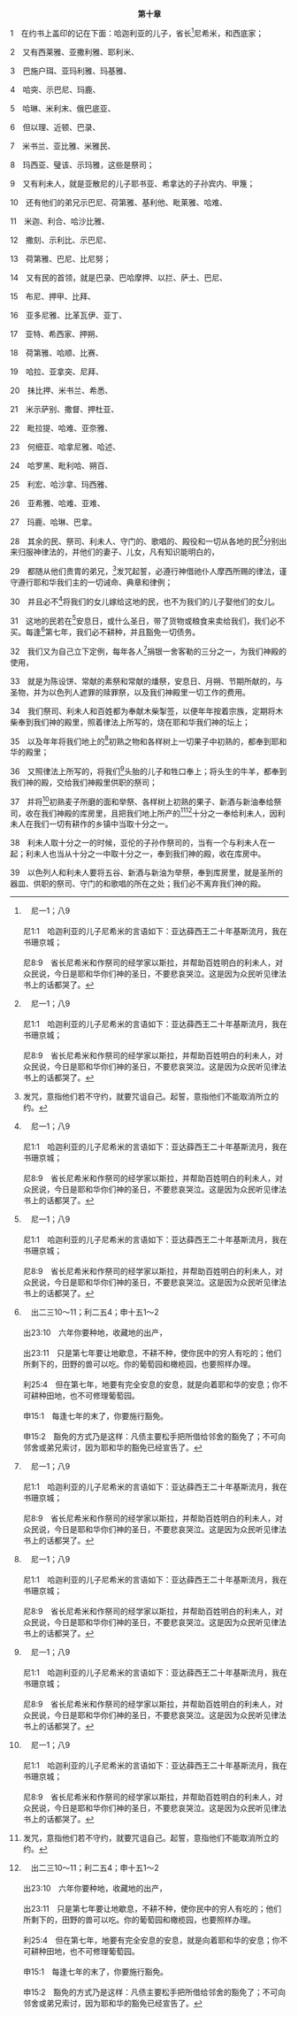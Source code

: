 <p style="text-align:center;font-weight:bold;">第十章</p>

1　在约书上盖印的记在下面：哈迦利亚的儿子，省长[^a]尼希米，和西底家；

[^a]:　尼一1；八9<br><br>尼1:1　哈迦利亚的儿子尼希米的言语如下：亚达薛西王二十年基斯流月，我在书珊京城；<br><br>尼8:9　省长尼希米和作祭司的经学家以斯拉，并帮助百姓明白的利未人，对众民说，今日是耶和华你们神的圣日，不要悲哀哭泣。这是因为众民听见律法书上的话都哭了。

2　又有西莱雅、亚撒利雅、耶利米、

3　巴施户珥、亚玛利雅、玛基雅、

4　哈突、示巴尼、玛鹿、

5　哈琳、米利末、俄巴底亚、

6　但以理、近顿、巴录、

7　米书兰、亚比雅、米雅民、

8　玛西亚、璧该、示玛雅，这些是祭司；

9　又有利未人，就是亚散尼的儿子耶书亚、希拿达的子孙宾内、甲篾；

10　还有他们的弟兄示巴尼、荷第雅、基利他、毗莱雅、哈难、

11　米迦、利合、哈沙比雅、

12　撒刻、示利比、示巴尼、

13　荷第雅、巴尼、比尼努；

14　又有民的首领，就是巴录、巴哈摩押、以拦、萨土、巴尼、

15　布尼、押甲、比拜、

16　亚多尼雅、比革瓦伊、亚丁、

17　亚特、希西家、押朔、

18　荷第雅、哈顺、比赛、

19　哈拉、亚拿突、尼拜、

20　抹比押、米书兰、希悉、

21　米示萨别、撒督、押杜亚、

22　毗拉提、哈难、亚奈雅、

23　何细亚、哈拿尼雅、哈述、

24　哈罗黑、毗利哈、朔百、

25　利宏、哈沙拿、玛西雅、

26　亚希雅、哈难、亚难、

27　玛鹿、哈琳、巴拿。

28　其余的民、祭司、利未人、守门的、歌唱的、殿役和一切从各地的民[^a]分别出来归服神律法的，并他们的妻子、儿女，凡有知识能明白的，

[^a]:　尼九2；十三30；参拉六21；九1<br><br>尼9:2　以色列的后裔就与一切外邦人离绝，站着承认自己的罪和列祖的罪孽。<br><br>尼13:30　这样，我洁净他们，使他们离绝一切外邦的事物。我派定祭司和利未人的职守，使他们各尽其职。<br><br>拉6:21　被掳归回的以色列人，和一切从那地外邦人的污秽中把自己分别出来，归附他们，要寻求耶和华以色列神的人，都吃这羊羔，<br><br>拉9:1　这些事作完了，众首领来见我，说，以色列民和祭司并利未人，没有从四围各地诸民中分别出来，仍照他们可憎的事去行，就是照迦南人、赫人、比利洗人、耶布斯人、亚扪人、摩押人、埃及人、亚摩利人可憎的事去行。

29　都随从他们贵胄的弟兄，[^1]发咒起誓，必遵行神借祂仆人摩西所赐的律法，谨守遵行耶和华我们主的一切诫命、典章和律例；

[^1]:发咒，意指他们若不守约，就要咒诅自己。起誓，意指他们不能取消所立的约。

30　并且必不[^a]将我们的女儿嫁给这地的民，也不为我们的儿子娶他们的女儿。

[^a]:　申七3；拉九12<br><br>申7:3　不可与他们结亲：不可将你的女儿嫁给他们的儿子，也不可为你的儿子娶他们的女儿；<br><br>拉9:12　所以不可将你们的女儿嫁给他们的儿子，也不可为你们的儿子娶他们的女儿，永不可为他们求平安与好处，这样你们就可以强盛，吃这地的美物，并遗留这地给你们的子孙永远为业。

31　这地的民若在[^a]安息日，或什么圣日，带了货物或粮食来卖给我们，我们必不买。每逢[^b]第七年，我们必不耕种，并且豁免一切债务。

[^a]:　出二十10；利二三3；申五12；参尼十三15～22<br><br>出20:10　但第七日是向耶和华你神当守的安息日；这一日你和你的儿子、女儿、仆人、婢女、牲畜，并你城里的寄居者，无论何工都不可作；<br><br>利23:3　六日要作工，第七日是完全安息的安息日，当有圣会。你们什么工都不可作；这是在你们一切的住处向耶和华守的安息日。<br><br>申5:12　当照耶和华你神所吩咐的，守安息日，将这日分别为圣。<br><br>尼13:15　那些日子，我在犹大见有人在安息日踹酒醡，搬运禾捆驮在驴上，又把酒、葡萄、无花果和各样的担子，在安息日运进耶路撒冷；我就在他们卖食物的那日警戒他们。<br><br>尼13:16　又有住在耶路撒冷的推罗人，把鱼和各样货物运进来，在安息日，在耶路撒冷卖给犹大人。<br><br>尼13:17　我就斥责犹大的贵胄，对他们说，你们怎么行这恶事渎犯安息日呢？<br><br>尼13:18　从前你们列祖岂不是这样行，以致我们的神使这一切灾祸临到我们和这城吗？现在你们还渎犯安息日，使神的忿怒越发临到以色列。<br><br>尼13:19　在安息日以前，耶路撒冷城门日落有黑影的时候，我就吩咐人将门关锁，并且吩咐人不准开放，直到安息日过了；我又派我几个仆人在城门站岗，免得有人在安息日担什么担子进来。<br><br>尼13:20　于是商人和贩卖各样货物的，有一两次在耶路撒冷城外过夜。<br><br>尼13:21　我就警戒他们，说，你们为何在城墙前面过夜？若再这样，我必下手拿办你们。从此以后，他们在安息日就不来了。<br><br>尼13:22　我吩咐利未人当洁净自己，并来守城门，使安息日分别为圣。我的神啊，求你也因这事记念我，照你的大慈爱怜惜我。

[^b]:　出二三10～11；利二五4；申十五1～2<br><br>出23:10　六年你要种地，收藏地的出产，<br><br>出23:11　只是第七年要让地歇息，不耕不种，使你民中的穷人有吃的；他们所剩下的，田野的兽可以吃。你的葡萄园和橄榄园，也要照样办理。<br><br>利25:4　但在第七年，地要有完全安息的安息，就是向着耶和华的安息；你不可耕种田地，也不可修理葡萄园。<br><br>申15:1　每逢七年的末了，你要施行豁免。<br><br>申15:2　豁免的方式乃是这样：凡债主要松手把所借给邻舍的豁免了；不可向邻舍或弟兄索讨，因为耶和华的豁免已经宣告了。

32　我们又为自己立下定例，每年各人[^a]捐银一舍客勒的三分之一，为我们神殿的使用，

[^a]:　参太十七24<br><br>太17:24　他们到了迦百农，有收殿税的人前来对彼得说，你们的老师不纳殿税吗？

33　就是为陈设饼、常献的素祭和常献的燔祭，安息日、月朔、节期所献的，与圣物，并为以色列人遮罪的赎罪祭，以及我们神殿里一切工作的费用。

34　我们祭司、利未人和百姓都为奉献木柴掣签，以便年年按着宗族，定期将木柴奉到我们神的殿里，照着律法上所写的，烧在耶和华我们神的坛上；

35　以及年年将我们地上的[^a]初熟之物和各样树上一切果子中初熟的，都奉到耶和华的殿里；

[^a]:　出二三19；三四26；利二12；民十八12；申二六2<br><br>出23:19　地里首先初熟之物，要带到耶和华你神的殿中。不可用山羊羔母的奶煮山羊羔。<br><br>出34:26　地里首先初熟之物，要带到耶和华你神的殿中。不可用山羊羔母的奶煮山羊羔。<br><br>利2:12　这些物可以献给耶和华作为初熟的供物，只是不可献在坛上为怡爽的香气。<br><br>民18:12　凡油中至好的，凡新酒和五谷中至好的，就是以色列人所献给耶和华的初熟之物，我都赐给你。<br><br>申26:2　就要将地里各种初熟的出产，就是从耶和华你神赐你的地上所收的，取些来盛在筐子里，往耶和华你神所选择给祂名居住的地方去，

36　又照律法上所写的，将我们[^a]头胎的儿子和牲口奉上；将头生的牛羊，都奉到我们神的殿，交给我们神殿里供职的祭司；

[^a]:　出十三2；12～13；利二七26；民十八15；17<br><br>出13:2　要把一切头生的分别为圣归我：以色列中头胎的，无论是人是牲畜，都是我的。<br><br>出13:12　那时你要将一切头胎的，并牲畜中头生的崽子，归给耶和华；公的都要属耶和华。<br><br>出13:13　凡头生的驴，你要用羊羔代赎；若不代赎，就要打折它的颈项。凡你儿子中头生的都要赎出来。<br><br>利27:26　唯独牲畜中头生的，无论是牛是羊，既属于耶和华，谁也不可再奉献，因为这是耶和华的。<br><br>民18:15　他们所奉给耶和华的，连人带牲畜，一切血肉所生，凡头胎的，都要归给你；只是人中头生的，总要赎出来；不洁净牲畜头生的，也要赎出来。<br><br>民18:17　只是头生的牛、头生的绵羊或头生的山羊，必不可赎；它们都是圣的。你要把它们的血洒在坛上，把它们的脂油焚烧，当作怡爽香气的火祭献给耶和华。

37　并将[^a]初熟麦子所磨的面和举祭、各样树上初熟的果子、新酒与新油奉给祭司，收在我们神殿的库房里，且把我们地上所产的[^1][^b]十分之一奉给利未人，因利未人在我们一切有耕作的乡镇中当取十分之一。

[^1]:见民十八28注1。

[^a]:　利二三17；民十五20～21<br><br>利23:17　要从你们的住处带来两个摇祭的饼，是用细面一伊法的十分之二加酵烤成的，当作初熟之物献给耶和华。<br><br>民15:20　你们要用初熟的麦子磨面作饼，当举祭献上；你们举上，好像举禾场的举祭一样。<br><br>民15:21　你们世世代代要用初熟的麦子磨面，作为举祭献给耶和华。

[^b]:　申十二6；11；民十八26；代下三一12；尼十三12<br><br>申12:6　将你们的燔祭和别的祭，十分取一之物，和手中的举祭，并还愿祭、甘心祭，以及牛群羊群中头生的，都奉到那里；<br><br>申12:11　那时你们要将我所吩咐你们的燔祭和别的祭，十分取一之物，和手中的举祭，并向耶和华许愿所献一切上好的还愿祭，都奉到耶和华你们神所选择给祂名居住的地方。<br><br>民18:26　你要对利未人说，当你们从以色列人取十分之一，就是我从他们所取来给你们为业的，你们就要从那十分之一中，再取十分之一作为举祭献给耶和华。<br><br>代下31:12　他们忠信的将供物和十分取一之物，并分别为圣之物，都搬入仓内。利未人歌楠雅掌管这些物品，他兄弟示每为副管，<br><br>尼13:12　犹大众人就把五谷、新酒和新油的十分之一，送入仓库。

38　利未人取十分之一的时候，亚伦的子孙作祭司的，当有一个与利未人在一起；利未人也当从十分之一中取十分之一，奉到我们神的殿，收在库房中。

39　以色列人和利未人要将五谷、新酒与新油为举祭，奉到库房里，就是圣所的器皿、供职的祭司、守门的和歌唱的所在之处；我们必不离弃我们神的殿。
